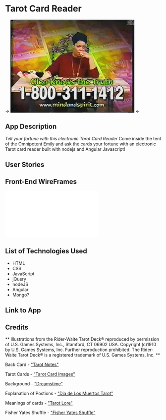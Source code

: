 # Tarot Card Reader

-> ![fortune teller](/imgs/misscleo.gif) <-

## App Description
*Tell your fortune with this electronic Tarot Card Reader*
 Come inside the tent of the Omnipotent Emily and ask the cards your fortune with an electronic Tarot card reader built with nodejs and Angular Javascript!


## User Stories 

## Front-End WireFrames
![wireframes](/imgs/wireframes.pdf)


## List of Technologies Used

* HTML
* CSS
* JavaScript
* jQuery 
* nodeJS
* Angular
* Mongo?


## Link to App

## Credits

** Illustrations from the Rider-Waite Tarot Deck® reproduced by permission of U.S. Games Systems, Inc., Stamford, CT 06902 USA. Copyright (c)1910 by U.S. Games Systems, Inc. Further reproduction prohibited. The Rider-Waite Tarot Deck® is a registered trademark of U.S. Games Systems, Inc. **

Back Card - ["Tarot Notes"](http://tarotnotes-majorandminor.blogspot.com/2011/03/review-by-zanna-tarot-of-pagan-cats.html)

Tarot Cards - ["Tarot Card Images"](http://blog.goo.ne.jp/valet_de_coupe/e/cb9361a10db2c819ee498cf250f66813)

Background - ["Dreamstime"](http://www.dreamstime.com/stock-illustration-fortune-teller-seamless-pattern-fun-colorful-themed-tarot-cards-palmistry-moons-stars-gypsy-tellers-crystal-image46429452)

Explanation of Postions - ["Dia de Los Muertos Tarot"](http://www.diadelosmuertostarot.com/spreads/html/horseshoe.html)

Meanings of cards - ["Tarot Lore"](http://www.tarotlore.com/tarot-cards/)

Fisher Yates Shuffle - ["Fisher Yates Shuffle"](http://stackoverflow.com/questions/2450954/how-to-randomize-shuffle-a-javascript-array)
